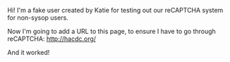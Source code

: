 Hi! I'm a fake user created by Katie for testing out our reCAPTCHA
system for non-sysop users.

Now I'm going to add a URL to this page, to ensure I have to go through
reCAPTCHA: <http://hacdc.org/>

And it worked!
